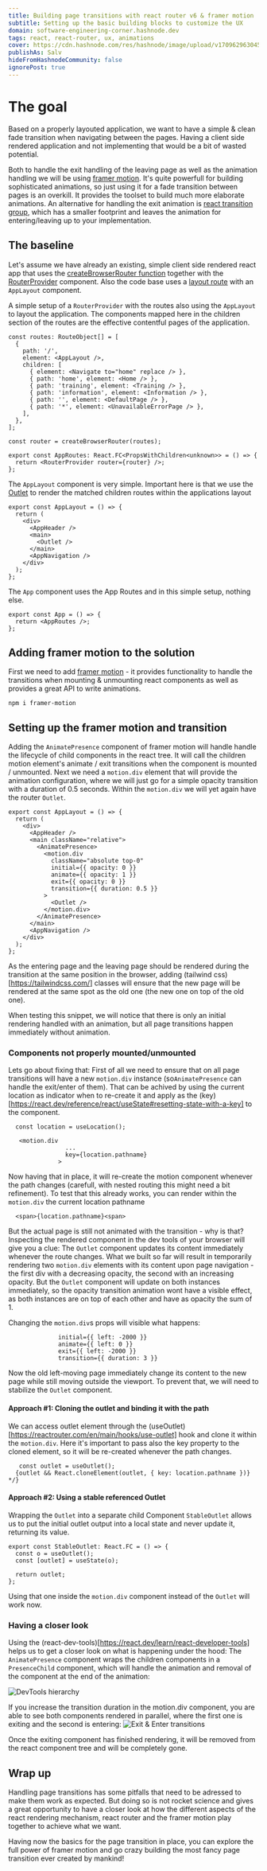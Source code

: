 ```yaml
---
title: Building page transitions with react router v6 & framer motion
subtitle: Setting up the basic building blocks to customize the UX
domain: software-engineering-corner.hashnode.dev
tags: react, react-router, ux, animations
cover: https://cdn.hashnode.com/res/hashnode/image/upload/v1709629630452/_-nGde1z0.jpg?auto=format
publishAs: Salv
hideFromHashnodeCommunity: false
ignorePost: true
---
```




# The goal
Based on a properly layouted application, we want to have a simple & clean fade transition when navigating between the pages. Having a client side rendered application and not implementing that would be a bit of wasted potential.

Both to handle the exit handling of the leaving page as well as the animation handling we will be using [framer motion](https://npmjs.com/package/framer-motion). It's quite powerfull for building sophisticated animations, so just using it for a fade transition between pages is an overkill. It provides the toolset to build much more elaborate animations. An alternative for handling the exit animation is [react transition group](https://www.npmjs.com/package/react-transition-group), which has a smaller footprint and leaves the animation for entering/leaving up to your implementation.

## The baseline
Let's assume we have already an existing, simple client side rendered react app that uses the [createBrowserRouter function](https://reactrouter.com/en/main/routers/create-browser-router) together with the [RouterProvider](https://reactrouter.com/en/main/routers/router-provider) component. Also the code base uses a [layout route](https://reactrouter.com/en/main/start/concepts#layout-routes) with an `AppLayout` component.

A simple setup of a `RouterProvider` with the routes also using the `AppLayout` to layout the application. The components mapped here in the children section of the routes are the effective contentful pages of the application.

```tsx
const routes: RouteObject[] = [
  {
    path: '/',
    element: <AppLayout />,
    children: [
      { element: <Navigate to="home" replace /> },
      { path: 'home', element: <Home /> },
      { path: 'training', element: <Training /> },
      { path: 'information', element: <Information /> },
      { path: '', element: <DefaultPage /> },
      { path: '*', element: <UnavailableErrorPage /> },
    ],
  },
];

const router = createBrowserRouter(routes);

export const AppRoutes: React.FC<PropsWithChildren<unknown>> = () => {
  return <RouterProvider router={router} />;
};
```

The `AppLayout` component is very simple. Important here is that we use the 
[Outlet](https://reactrouter.com/en/main/start/concepts#outlets) to render the matched children routes within the applications layout
```tsx
export const AppLayout = () => {
  return (
    <div>
      <AppHeader />
      <main>
        <Outlet />
      </main>
      <AppNavigation />
    </div>
  );
};
```

The `App` component uses the App Routes and in this simple setup, nothing else.
```tsx
export const App = () => {
  return <AppRoutes />;
};
```

## Adding framer motion to the solution
First we need to add [framer motion](https://npmjs.com/package/framer-motion) - it provides functionality to handle the transitions when mounting & unmounting react components as well as provides a great API to write animations. 

`npm i framer-motion`

## Setting up the framer motion and transition 
Adding the `AnimatePresence` component of framer motion will handle handle the lifecycle of child components in the react tree. It will call the children motion element's animate / exit transitions when the component is mounted / unmounted.
Next we need a `motion.div` element that will provide the animation configuration, where we will just go for a simple opacity transition with a duration of 0.5 seconds. Within the `motion.div` we will yet again have the router `Outlet`.

```tsx
export const AppLayout = () => {
  return (
    <div>
      <AppHeader />
      <main className="relative">
        <AnimatePresence>
          <motion.div
            className="absolute top-0"
            initial={{ opacity: 0 }}
            animate={{ opacity: 1 }}
            exit={{ opacity: 0 }}
            transition={{ duration: 0.5 }}
          >
            <Outlet />
          </motion.div>
        </AnimatePresence>
      </main>
      <AppNavigation />
    </div>
  );
};
```

As the entering page and the leaving page should be rendered during the transition at the same position in the browser, adding (tailwind css)[https://tailwindcss.com/] classes will ensure that the new page will be rendered at the same spot as the old one (the new one on top of the old one).

When testing this snippet, we will notice that there is only an initial rendering handled with an animation, but all page transitions happen immediately without animation.

### Components not properly mounted/unmounted
Lets go about fixing that: First of all we need to ensure that on all page transitions will have a new `motion.div` instance (so`AnimatePresence` can handle the exit/enter of them). That can be achived by using the current location as indicator when to re-create it and apply as the (key)[https://react.dev/reference/react/useState#resetting-state-with-a-key] to the component.

```tsx
  const location = useLocation();

   <motion.div
                ...
                key={location.pathname}
              >
```

Now having that in place, it will re-create the motion component whenever the path changes (carefull, with nested routing this might need a bit refinement). To test that this already works, you can render within the `motion.div` the current location pathname

```tsx
  <span>{location.pathname}<span>
```

But the actual page is still not animated with the transition - why is that? Inspecting the rendered component in the dev tools of your browser will give you a clue: The `Outlet` component updates its content immediately whenever the route changes. What we built so far will result in temporarily rendering two `motion.div` elements with its content upon page navigation - the first div with a decreasing opacity, the second with an increasing opacity. But the `Outlet` component will update on both instances immediately, so the opacity transition animation wont have a visible effect, as both instances are on top of each other and have as opacity the sum of 1. 

Changing the `motion.div`s props will visible what happens:
```tsx
              initial={{ left: -2000 }}
              animate={{ left: 0 }}
              exit={{ left: -2000 }}
              transition={{ duration: 3 }}
```

Now the old left-moving page immediately change its content to the new page while still moving outside the viewport. To prevent that, we will need to stabilize the `Outlet` component.

#### Approach #1: Cloning the outlet and binding it with the path
We can access outlet element through the (useOutlet)[https://reactrouter.com/en/main/hooks/use-outlet] hook and clone it within the `motion.div`. Here it's important to pass also the key property to the cloned element, so it will be re-created whenever the path changes.

```tsx
   const outlet = useOutlet();
  {outlet && React.cloneElement(outlet, { key: location.pathname })} */}
```

#### Approach #2: Using a stable referenced Outlet
Wrapping the `Outlet` into a separate child Component `StableOutlet` allows us to put the initial outlet output into a local state and never update it, returning its value. 

```tsx
export const StableOutlet: React.FC = () => {
  const o = useOutlet();
  const [outlet] = useState(o);

  return outlet;
};
```

Using that one inside the `motion.div` component instead of the `Outlet` will work now.

### Having a closer look
Using the (react-dev-tools)[https://react.dev/learn/react-developer-tools] helps us to get a closer look on what is happening under the hood: The `AnimatePresence` component wraps the children components in a `PresenceChild` component, which will handle the animation and removal of the component at the end of the animation:

![DevTools hierarchy](https://cdn.hashnode.com/res/hashnode/image/upload/v1709625976339/kS7PNhbE4.png?auto=format)

If you increase the transition duration in the motion.div component, you are able to see both components rendered in parallel, where the first one is exiting and the second is entering:
![Exit & Enter transitions](https://cdn.hashnode.com/res/hashnode/image/upload/v1709626466732/CIMsyjqLP.png?auto=format)

Once the exiting component has finished rendering, it will be removed from the react component tree and will be completely gone.

## Wrap up
Handling page transitions has some pitfalls that need to be adressed to make them work as expected. But doing so is not rocket science and gives a great opportunity to have a closer look at how the different aspects of the react rendering mechanism, react router and the framer motion play together to achieve what we want.

Having now the basics for the page transition in place, you can explore the full power of framer motion and go crazy building the most fancy page transition ever created by mankind!